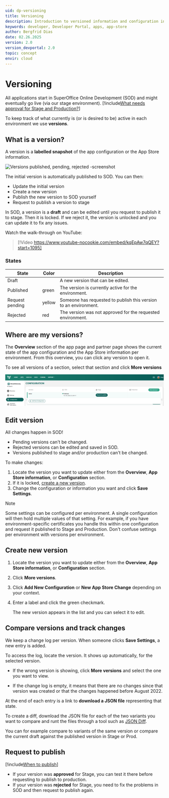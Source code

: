 ```yaml
---
uid: dp-versioning
title: Versioning
description: Introduction to versioned information and configuration in the SuperOffice Online Developer Portal and how it relates to our different environments (SOD, Stage, Production).
keywords: developer, Developer Portal, apps, app-store
author: Bergfrid Dias
date: 02.26.2025
version: 2.0
version_devportal: 2.0
topic: concept
envir: cloud
---
```


# Versioning

All applications start in SuperOffice Online Development (SOD) and might eventually go live (via our stage environment). [!include[What needs approval for Stage and Production?](includes/what-to-publish.md)]

To keep track of what currently is (or is desired to be) active in each environment we use **versions**.

## What is a version?

A version is a **labelled snapshot** of the app configuration or the App Store information.

![Versions published, pending, rejected -screenshot][img1]

The initial version is automatically published to SOD. You can then:

* Update the initial version
* Create a new version
* Publish the new version to SOD yourself
* Request to publish a version to stage

In SOD, a version is a **draft** and can be edited until you request to publish it to stage. Then it is locked. If we reject it, the version is unlocked and you can update it to fix any issues.

Watch the walk-through on YouTube:

<!-- markdownlint-disable-next-line MD034 MD007 -->
> [!Video https://www.youtube-nocookie.com/embed/kqEpAw7qQEY?start=1095]

### States

| State | Color | Description |
|---|---|---|
| Draft | | A new version that can be edited.|
| Published | green | The version is currently active for the environment. |
| Request pending | yellow | Someone has requested to publish this version to an environment. |
| Rejected | red | The version was not approved for the requested environment. |

## Where are my versions?

The **Overview** section of the app page and partner page shows the current state of the app configuration and the App Store information per environment. From this overview, you can click any version to open it.

To see all versions of a section, select that section and click **More versions**

![Versions published, pending, rejected -screenshot][img2]

## Edit version

All changes happen in SOD!

* Pending versions can't be changed.
* Rejected versions can be edited and saved in SOD.
* Versions published to stage and/or production can't be changed.

To make changes:

1. Locate the version you want to update either from the **Overview**, **App Store information**, or **Configuration** section.
2. If it is locked, [create a new version](#create-new-version).
3. Change the configuration or information you want and click **Save Settings**.

> [!NOTE]
> Some settings can be configured per environment. A single configuration will then hold multiple values of that setting. For example, if you have environment-specific certificates you handle this within one configuration and request it published to Stage and Production. Don't confuse settings per environment with versions per environment.

## Create new version

1. Locate the version you want to update either from the **Overview**, **App Store information**, or **Configuration** section.
2. Click **More versions**.
3. Click **Add New Configuration** or **New App Store Change** depending on your context.
4. Enter a label and click the green checkmark.

    The new version appears in the list and you can select it to edit.

## Compare versions and track changes

We keep a change log per version. When someone clicks **Save Settings**, a new entry is added.

To access the log, locate the version. It shows up automatically, for the selected version.

* If the wrong version is showing, click **More versions** and select the one you want to view.

* If the change log is empty, it means that there are no changes since that version was created or that the changes happened before August 2022.

At the end of each entry is a link to **download a JSON file** representing that state.

To create a diff, download the JSON file for each of the two variants you want to compare and runt the files through a tool such as [JSON Diff][1].

You can for example compare to variants of the same version or compare the current draft against the published version in Stage or Prod.

## Request to publish

[!include[When to publish](includes/ready-to-publish.md)]

* If your version was **approved** for Stage, you can test it there before requesting to publish to production.
* If your version was **rejected** for Stage, you need to fix the problems in SOD and then request to publish again.

<!-- Referenced links -->
[1]: http://www.jsondiff.com/

<!-- Referenced images -->
[img1]: media/app-versions-2.png
[img2]: media/more-versions.png
